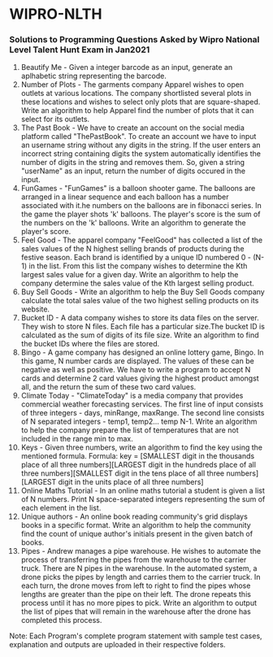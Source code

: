 # WIPRO-NLTH
### Solutions to Programming Questions Asked by Wipro National Level Talent Hunt Exam in Jan2021

1. Beautify Me - Given a integer barcode as an input, generate an aplhabetic string representing the barcode.
2. Number of Plots - The garments company Apparel wishes to open outlets at various locations. The company shortlisted several plots in these locations and wishes to select only plots that are square-shaped. Write an algorithm to help Apparel find the number of plots that it can select for its outlets.
3. The Past Book - We have to create an account on the social media platform called "ThePastBook". To create an account we have to input an username string without any digits in the string.  If the user enters an incorrect string containing digits the system automatically identifies the number of digits in the string and removes them. So, given a string "userName" as an input, return the number of digits occured in the input.
4. FunGames - "FunGames" is a balloon shooter game.  The balloons are arranged in a linear sequence and each balloon has a number associated with it.he numbers on the balloons are in fibonacci series. In the game the player shots 'k' balloons. The player's score is the sum of the numbers on the 'k' balloons. Write an algorithm to generate the player's score.
5. Feel Good - The apparel company "FeelGood" has collected a list of the sales values of the N highest selling brands of products during the festive season. Each brand is identified by a unique ID numbered 0 - (N-1) in the list. From this list the company wishes to determine the Kth largest sales value for a given day. Write an algorithm to help the company determine the sales value of the Kth largest selling product.
6. Buy Sell Goods - Write an algorithm to help the Buy Sell Goods company calculate the total sales value of the two highest selling products on its website.
7. Bucket ID - A data company wishes to store its data files on the server. They wish to store N files. Each file has a particular size.The bucket ID is calculated as the sum of digits of its file size. Write an algorithm to find the bucket IDs where the files are stored.
8. Bingo - A game company has designed an online lottery game, Bingo. In this game, N number cards are displayed. The values of these can be negative as well as positive. We have to write a program to accept N cards and determine 2 card values giving the highest product amongst all, and the return the sum of these two card values.
9. Climate Today - "ClimateToday" is a media company that provides commercial weather forecasting services. The first line of input consists of three integers - days, minRange, maxRange. The second line consists of N separated integers - temp1, temp2... temp N-1. Write an algorithm to help the company prepare the list of temperatures that are not included in the range min to max.
10. Keys - Given three numbers, write an algorithm to find the key using the mentioned formula. Formula:  key = [SMALLEST digit in the thousands place of all three numbers][LARGEST digit in the hundreds place of all three numbers][SMALLEST digit in the tens place of all three numbers][LARGEST digit in the units place of all three numbers]
11. Online Maths Tutorial - In an online maths tutorial a student is given a list of N numbers. Print N space-separated integers representing the sum of each element in the list.
12. Unique authors - An online book reading community's grid displays books in a specific format. Write an algorithm to help the community find the count of unique author's initials present in the given batch of books.
13. Pipes -  Andrew manages a pipe warehouse. He wishes to automate the process of transferring the pipes from the warehouse to the carrier truck. There are N pipes in the warehouse. In the automated system, a drone picks the pipes by length and carries them to the carrier truck. In each turn, the drone moves from left to right to find the pipes whose lengths are greater than the pipe on their left. The drone repeats this process until it has no more pipes to pick. Write an algorithm to output the list of pipes that will remain in the warehouse after the drone has completed this process.

Note: Each Program's complete program statement with sample test cases, explanation and outputs are uploaded in their respective folders.
